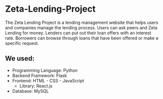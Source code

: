 # Zeta-Lending-Project

The Zeta Lending Project is a lending management website that helps users and companies manage the lending process. Users can ask peers and Zeta Lending for money. Lenders can put out their loan offers with an interest rate. Borrowers can browse through loans that have been offered or make a specific request.

## We used:
- Programming Language: Python
- Backend Framework: Flask
- Frontend: HTML - CSS - JavaScript
  - Library: React.js
- Database: MySQL
